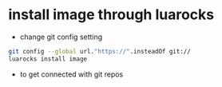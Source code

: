 # install image through luarocks
- change git config setting
```bash
git config --global url."https://".insteadOf git://
luarocks install image
```
- to get connected with git repos

